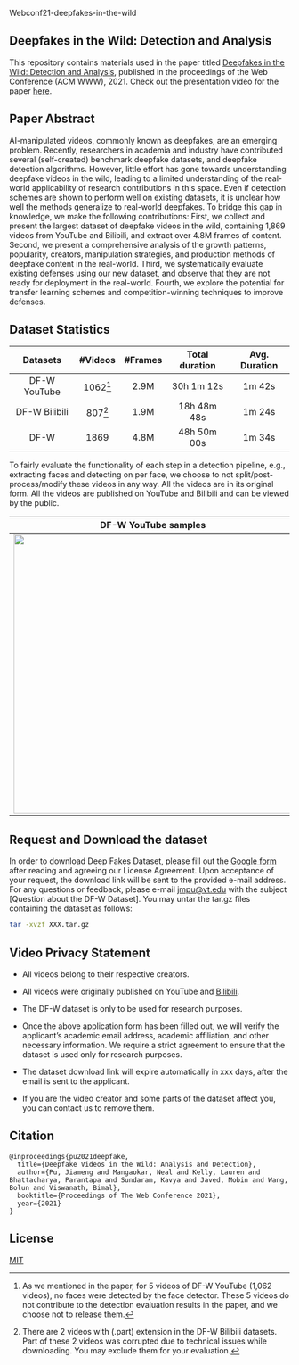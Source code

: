 
Webconf21-deepfakes-in-the-wild
## Deepfakes in the Wild: Detection and Analysis

This repository contains materials used in the paper titled [Deepfakes in the Wild: Detection and Analysis](https://arxiv.org/abs/2103.04263), published in the proceedings of the Web Conference (ACM WWW), 2021. Check out the presentation video for the paper [here](https://drive.google.com/file/d/1100nIF9nXlyKZpL1H_s9Gi5knZLOeKkT/view).

## Paper Abstract

AI-manipulated videos, commonly known as deepfakes, are an emerging problem. Recently, researchers in academia and industry have contributed several (self-created) benchmark deepfake datasets, and deepfake detection algorithms. However, little effort has gone towards understanding deepfake videos in the wild, leading to a limited understanding of the real-world applicability of research contributions in this space. Even if detection schemes are shown to perform well on existing datasets, it is unclear how well the methods generalize to real-world deepfakes. To bridge this gap in knowledge, we make the following contributions: First, we collect and present the largest dataset of deepfake videos in the wild, containing 1,869 videos from YouTube and Bilibili, and extract over 4.8M frames of content. Second, we present a comprehensive analysis of the growth patterns, popularity, creators, manipulation strategies, and production methods of deepfake content in the real-world. Third, we systematically evaluate existing defenses using our new dataset, and observe that they are not ready for deployment in the real-world. Fourth, we explore the potential for transfer learning schemes and competition-winning techniques to improve defenses.


## Dataset Statistics

| Datasets | #Videos  | #Frames | Total duration | Avg. Duration  |
| :----------: | :-: | :-: | :-----: | :-: |
| DF-W YouTube | 1062[^1] | 2.9M | 30h 1m 12s | 1m 42s |
| DF-W Bilibili | 807[^2] | 1.9M | 18h 48m 48s | 1m 24s |
| DF-W | 1869 | 4.8M | 48h 50m 00s | 1m 34s |

[^1]: As we mentioned in the paper, for 5 videos of DF-W YouTube (1,062 videos), no faces were detected by the face
detector. These 5 videos do not contribute to the detection evaluation results in the paper, and we choose not to release them.
[^2]: There are 2 videos with (.part) extension in the DF-W Bilibili datasets. Part of these 2 videos was corrupted due to technical issues while downloading. You may exclude them for your evaluation. 




To fairly evaluate the functionality of each step in a detection pipeline, e.g., extracting faces and detecting on per face, we choose to not split/post-process/modify these videos in any way. All the videos are in its original form. All the videos are published on YouTube and Bilibili and can be viewed by the public.

DF-W YouTube samples           |  DF-W Bilibili samples
:-------------------------:|:-------------------------:
<img src="samples/sample1.png" width="500">|<img src="samples/sample2.png" width="500">

## Request and Download the dataset

In order to download Deep Fakes Dataset, please fill out the [Google form](https://docs.google.com/forms/d/e/1FAIpQLScrIbmoK12TnAdeMj9f33Xc-UD4YD5dPiXjPzLL3VoTEYYHOA/viewform?usp=sf_link) after reading and agreeing our License Agreement. Upon acceptance of your request, the download link will be sent to the provided e-mail address. For any questions or feedback, please e-mail <jmpu@vt.edu> with the subject [Question about the DF-W Dataset]. You may untar the tar.gz files containing the dataset as follows:

```bash
tar -xvzf XXX.tar.gz
```

## Video Privacy Statement

* All videos belong to their respective creators.

* All videos were originally published on YouTube and [Bilibili](https://www.bilibili.com/).

* The DF-W dataset is only to be used for research purposes.

* Once the above application form has been filled out, we will verify the applicant’s academic email address, academic affiliation, and other necessary information. We require a strict agreement to ensure that the dataset is used only for research purposes.

* The dataset download link will expire automatically in xxx days, after the email is sent to the applicant.

* If you are the video creator and some parts of the dataset affect you, you can contact us to remove them.

## Citation
```
@inproceedings{pu2021deepfake,
  title={Deepfake Videos in the Wild: Analysis and Detection},
  author={Pu, Jiameng and Mangaokar, Neal and Kelly, Lauren and Bhattacharya, Parantapa and Sundaram, Kavya and Javed, Mobin and Wang, Bolun and Viswanath, Bimal},
  booktitle={Proceedings of The Web Conference 2021},
  year={2021}
}
```


## License
[MIT](https://choosealicense.com/licenses/mit/)
